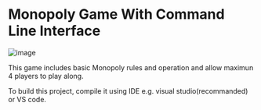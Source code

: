 # Monopoly Game With Command Line Interface

![image](https://github.com/pupugggg/Monopoly-With-Command-Line-Interface/blob/main/demo/game.png)

This game includes basic Monopoly rules and operation and allow maximun 4 players to play along.

To build this project, compile it using IDE e.g. visual studio(recommanded) or VS code.
